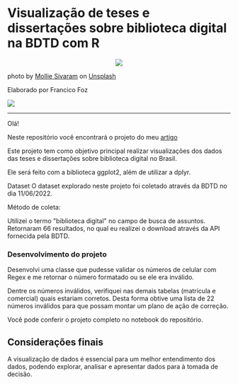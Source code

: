 # Visualização de teses e dissertações sobre biblioteca digital na BDTD com R

<p align="center"> 
<img src="https://cdn-images-1.medium.com/max/800/0*TItcjJJ5NhSvdqHi"></a> 
</p>

photo by [Mollie Sivaram]() on [Unsplash](https://unsplash.com/)


Elaborado por Francico Foz

<a href="https://img.shields.io/badge/author-gustavolq-blue.svg)](https://www.linkedin.com/in/francisco-tadeu-foz/" target="_blank"><img src="https://img.shields.io/badge/-LinkedIn-%230077B5?style=for-the-badge&logo=linkedin&logoColor=white" target="_blank"></a>  

---

Olá! 

Neste repositório você encontrará o projeto do meu [artigo]() 


Este projeto tem como objetivo principal realizar visualizações dos dados das teses e dissertações sobre biblioteca digital no Brasil.

Ele será feito com a biblioteca ggplot2, além de utilizar a dplyr.

Dataset
O dataset explorado neste projeto foi coletado através da BDTD no dia 11/06/2022.

Método de coleta:

Utilizei o termo "biblioteca digital" no campo de busca de assuntos.
Retornaram 66 resultados, no qual eu realizei o download através da API fornecida pela BDTD.


### Desenvolvimento do projeto

Desenvolvi uma classe que pudesse validar os números de celular com Regex e me retornar o número formatado ou se ele era inválido.

Dentre os números inválidos, verifiquei nas demais tabelas (matrícula e comercial) quais estariam corretos. 
Desta forma obtive uma lista de 22 números inválidos para que possam montar um plano de ação de correção.

Você pode conferir o projeto completo no notebook do repositório.

## Considerações finais

A visualização de dados é essencial para um melhor entendimento dos dados, podendo explorar, analisar e apresentar dados para à tomada de decisão.

